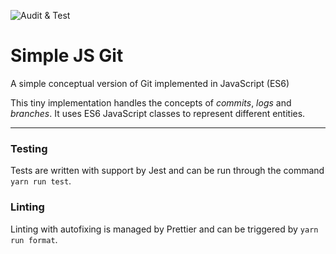 ![Audit & Test](https://github.com/SimoneStefani/simple-js-git/workflows/Audit%20&%20Test/badge.svg)

# Simple JS Git

A simple conceptual version of Git implemented in JavaScript (ES6)

This tiny implementation handles the concepts of _commits_, _logs_ and _branches_. It uses ES6 JavaScript classes to represent different entities.

---

### Testing

Tests are written with support by Jest and can be run through the command `yarn run test`.

### Linting

Linting with autofixing is managed by Prettier and can be triggered by `yarn run format`.
